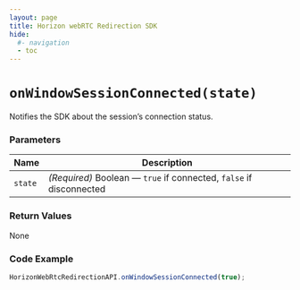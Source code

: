 ```yaml
---
layout: page
title: Horizon webRTC Redirection SDK
hide:
  #- navigation
  - toc
---
```

# `onWindowSessionConnected(state)`

Notifies the SDK about the session’s connection status.

### Parameters

| Name   | Description |
|--------|-------------|
| `state` | *(Required)* Boolean — `true` if connected, `false` if disconnected |

### Return Values
None

### Code Example
```js
HorizonWebRtcRedirectionAPI.onWindowSessionConnected(true);
```

